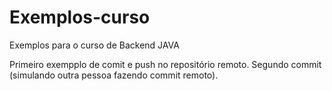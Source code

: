 # Exemplos-curso
Exemplos para o curso de Backend JAVA

Primeiro exempplo de comit e push no repositório remoto. Segundo commit (simulando outra pessoa fazendo commit remoto).
